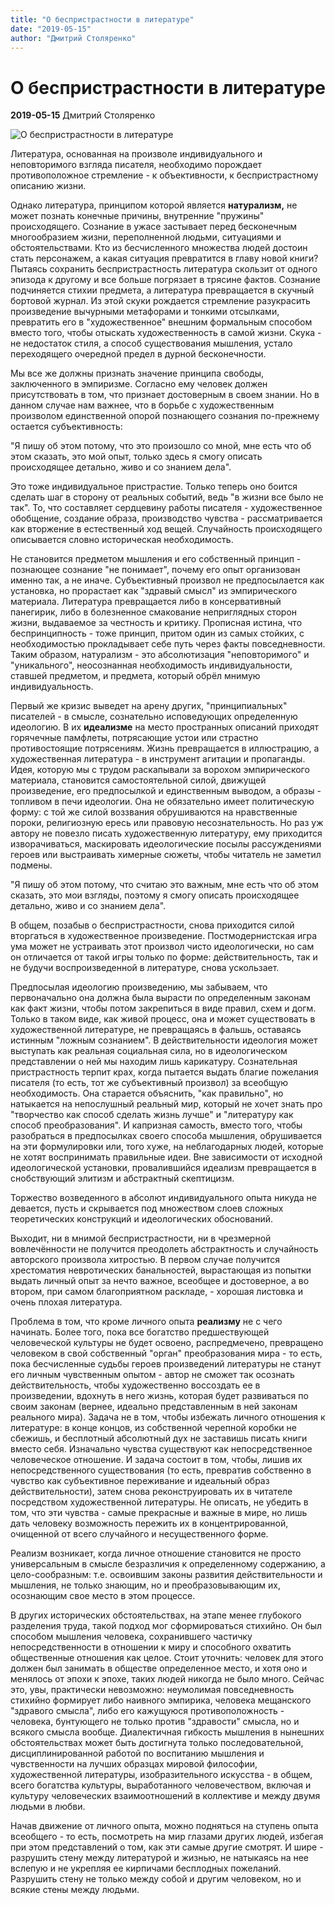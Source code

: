 ```yaml
---
title: "О беспристрастности в литературе"
date: "2019-05-15"
author: "Дмитрий Столяренко"
---
```


# О беспристрастности в литературе

**2019-05-15** Дмитрий Столяренко

![О беспристрастности в литературе](https://i1.wp.com/www.leport.com.ua/wp-content/uploads/2019/05/image_2019-05-06_16-30-02.png?resize=805%2C452)

Литература, основанная на произволе индивидуального и неповторимого взгляда писателя, необходимо порождает противоположное стремление - к объективности, к беспристрастному описанию жизни.

Однако литература, принципом которой является **натурализм,** не может познать конечные причины, внутренние "пружины" происходящего. Сознание в ужасе застывает перед бесконечным многообразием жизни, переполненной людьми, ситуациями и обстоятельствами. Кто из бесчисленного множества людей достоин стать персонажем, а какая ситуация превратится в главу новой книги? Пытаясь сохранить беспристрастность литература скользит от одного эпизода к другому и все больше погрязает в трясине фактов. Сознание подчиняется стихии предмета, а литература превращается в скучный бортовой журнал. Из этой скуки рождается стремление разукрасить произведение вычурными метафорами и тонкими отсылками, превратить его в "художественное" внешним формальным способом вместо того, чтобы отыскать художественность в самой жизни. Скука - не недостаток стиля, а способ существования мышления, устало переходящего очередной предел в дурной бесконечности.

Мы все же должны признать значение принципа свободы, заключенного в эмпиризме. Согласно ему человек должен присутствовать в том, что признает достоверным в своем знании. Но в данном случае нам важнее, что в борьбе с художественным произволом единственной опорой познающего сознания по-прежнему остается субъективность:

"Я пишу об этом потому, что это произошло со мной, мне есть что об этом сказать, это мой опыт, только здесь я смогу описать происходящее детально, живо и со знанием дела".

Это тоже индивидуальное пристрастие. Только теперь оно боится сделать шаг в сторону от реальных событий, ведь "в жизни все было не так". То, что составляет сердцевину работы писателя - художественное обобщение, создание образа, производство чувства - рассматривается как вторжение в естественный ход вещей. Случайность происходящего описывается словно историческая необходимость.

Не становится предметом мышления и его собственный принцип - познающее сознание "не понимает", почему его опыт организован именно так, а не иначе. Субъективный произвол не предпосылается как установка, но прорастает как "здравый смысл" из эмпирического материала. Литература превращается либо в консервативный панегирик, либо в болезненное смакование неприглядных сторон жизни, выдаваемое за честность и критику. Прописная истина, что беспринципность - тоже принцип, притом один из самых стойких, с необходимостью прокладывает себе путь через факты повседневности. Таким образом, натурализм - это абсолютизация "неповторимого" и "уникального", неосознанная необходимость индивидуальности, ставшей предметом, и предмета, который обрёл мнимую индивидуальность.

Первый же кризис выведет на арену других, "принципиальных" писателей - в смысле, сознательно исповедующих определенную идеологию. В их **идеализме** на место пространных описаний приходят горячечные памфлеты, потрясающие устои или страстно противостоящие потрясениям. Жизнь превращается в иллюстрацию, а художественная литература - в инструмент агитации и пропаганды. Идея, которую мы с трудом раскапывали за ворохом эмпирического материала, становится самостоятельной силой, движущей произведение, его предпосылкой и единственным выводом, а образы - топливом в печи идеологии. Она не обязательно имеет политическую форму: с той же силой воззвания обрушиваются на нравственные пороки, религиозную ересь или правовую несознательность. Но раз уж автору не повезло писать художественную литературу, ему приходится изворачиваться, маскировать идеологические посылы рассуждениями героев или выстраивать химерные сюжеты, чтобы читатель не заметил подмены.

"Я пишу об этом потому, что считаю это важным, мне есть что об этом сказать, это мои взгляды, поэтому я смогу описать происходящее детально, живо и со знанием дела".

В общем, позабыв о беспристрастности, снова приходится силой вторгаться в художественное произведение. Постмодернистская игра ума может не устраивать этот произвол чисто идеологически, но сам он отличается от такой игры только по форме: действительность, так и не будучи воспроизведенной в литературе, снова ускользает.

Предпосылая идеологию произведению, мы забываем, что первоначально она должна была вырасти по определенным законам как факт жизни, чтобы потом закрепиться в виде правил, схем и догм. Только в таком виде, как живой процесс, она и может существовать в художественной литературе, не превращаясь в фальшь, оставаясь истинным "ложным сознанием". В действительности идеология может выступать как реальная социальная сила, но в идеологическом представлении о ней мы находим лишь карикатуру. Сознательная пристрастность терпит крах, когда пытается выдать благие пожелания писателя (то есть, тот же субъективный произвол) за всеобщую необходимость. Она старается объяснить, "как правильно", но натыкается на непослушный реальный мир, который не хочет знать про "творчество как способ сделать жизнь лучше" и "литературу как способ преобразования". И капризная самость, вместо того, чтобы разобраться в предпосылках своего способа мышления, обрушивается на эти формулировки или, того хуже, на неблагодарных людей, которые не хотят воспринимать правильные идеи. Вне зависимости от исходной идеологической установки, провалившийся идеализм превращается в снобствующий элитизм и абстрактный скептицизм.

Торжество возведенного в абсолют индивидуального опыта никуда не девается, пусть и скрывается под множеством слоев сложных теоретических конструкций и идеологических обоснований.

Выходит, ни в мнимой беспристрастности, ни в чрезмерной вовлечённости не получится преодолеть абстрактность и случайность авторского произвола хитростью. В первом случае получится хрестоматия невротических банальностей, вырастающая из попытки выдать личный опыт за нечто важное, всеобщее и достоверное, а во втором, при самом благоприятном раскладе, - хорошая листовка и очень плохая литература.

Проблема в том, что кроме личного опыта **реализму** не с чего начинать. Более того, пока все богатство предшествующей человеческой культуры не будет освоено, распредмечено, превращено человеком в свой собственный "орган" преобразования мира - то есть, пока бесчисленные судьбы героев произведений литературы не станут его личным чувственным опытом - автор не сможет так осознать действительность, чтобы художественно воссоздать ее в произведении, вдохнуть в него жизнь, которая будет развиваться по своим законам (вернее, идеально представленным в ней законам реального мира). Задача не в том, чтобы избежать личного отношения к литературе: в конце концов, из собственной черепной коробки не сбежишь, и бесплотный абсолютный дух не заставишь писать книги вместо себя. Изначально чувства существуют как непосредственное человеческое отношение. И задача состоит в том, чтобы, лишив их непосредственного существования (то есть, превратив собственно в чувство как субъективное переживание и идеальный образ действительности), затем снова реконструировать их в читателе посредством художественной литературы. Не описать, не убедить в том, что эти чувства - самые прекрасные и важные в мире, но лишь дать человеку возможность пережить их в концентрированной, очищенной от всего случайного и несущественного форме.

Реализм возникает, когда личное отношение становится не просто универсальным в смысле безразличия к определенному содержанию, а цело-сообразным: т.е. освоившим законы развития действительности и мышления, не только знающим, но и преобразовывающим их, осознающим свое место в этом процессе.

В других исторических обстоятельствах, на этапе менее глубокого разделения труда, такой подход мог сформироваться стихийно. Он был способом мышления человека, сохранившего частичку непосредственности в отношении к миру и способного охватить общественные отношения как целое. Стоит уточнить: человек для этого должен был занимать в обществе определенное место, и хотя оно и менялось от эпохи к эпохе, таких людей никогда не было много. Сейчас это, увы, практически невозможно: неумолимая повседневность стихийно формирует либо наивного эмпирика, человека мещанского "здравого смысла", либо его кажущуюся противоположность - человека, бунтующего не только против "здравости" смысла, но и всякого смысла вообще. Диалектичная гибкость мышления в нынешних обстоятельствах может быть достигнута только последовательной, дисциплинированной работой по воспитанию мышления и чувственности на лучших образцах мировой философии, художественной литературы, изобразительного искусства - в общем, всего богатства культуры, выработанного человечеством, включая и культуру человеческих взаимоотношений в коллективе и между двумя людьми в любви.

Начав движение от личного опыта, можно подняться на ступень опыта всеобщего - то есть, посмотреть на мир глазами других людей, избегая при этом представлений о том, как эти самые другие смотрят. И шире - разрушить стену между литературой и жизнью, не натыкаясь на нее вслепую и не укрепляя ее кирпичами бесплодных пожеланий. Разрушить стену не только между собой и другим человеком, но и всякие стены между людьми.